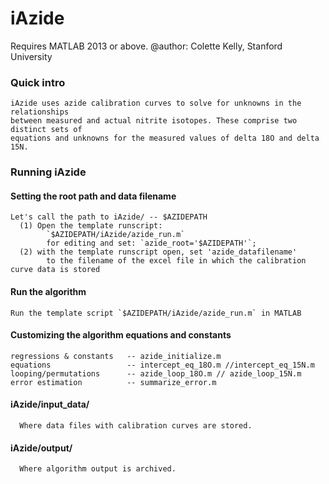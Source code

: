 # iAzide
Requires MATLAB 2013 or above.
@author: Colette Kelly,
Stanford University

### Quick intro
    iAzide uses azide calibration curves to solve for unknowns in the relationships
    between measured and actual nitrite isotopes. These comprise two distinct sets of
    equations and unknowns for the measured values of delta 18O and delta 15N.

### Running iAzide
#### Setting the root path and data filename
    Let's call the path to iAzide/ -- $AZIDEPATH 
      (1) Open the template runscript: 
            `$AZIDEPATH/iAzide/azide_run.m`
            for editing and set: `azide_root='$AZIDEPATH'`;
      (2) with the template runscript open, set 'azide_datafilename' 
      		to the filename of the excel file in which the calibration curve data is stored
      
#### Run the algorithm
    Run the template script `$AZIDEPATH/iAzide/azide_run.m` in MATLAB
    
#### Customizing the algorithm equations and constants
    regressions & constants   -- azide_initialize.m
    equations                 -- intercept_eq_18O.m //intercept_eq_15N.m
	looping/permutations      -- azide_loop_18O.m // azide_loop_15N.m 
	error estimation          -- summarize_error.m
       
 #### iAzide/input_data/
      Where data files with calibration curves are stored.
       
 #### iAzide/output/
      Where algorithm output is archived.